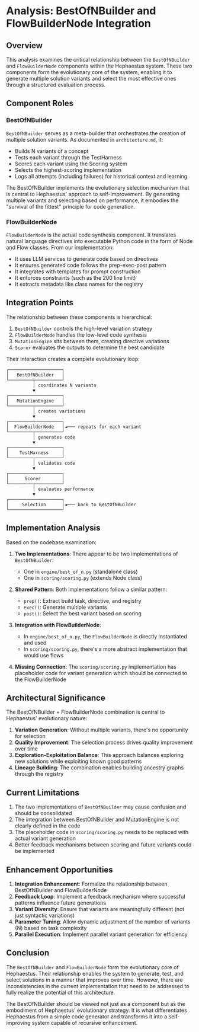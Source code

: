 # Analysis: BestOfNBuilder and FlowBuilderNode Integration

## Overview

This analysis examines the critical relationship between the `BestOfNBuilder` and `FlowBuilderNode` components within the Hephaestus system. These two components form the evolutionary core of the system, enabling it to generate multiple solution variants and select the most effective ones through a structured evaluation process.

## Component Roles

### BestOfNBuilder

`BestOfNBuilder` serves as a meta-builder that orchestrates the creation of multiple solution variants. As documented in `architecture.md`, it:

- Builds N variants of a concept
- Tests each variant through the TestHarness
- Scores each variant using the Scoring system
- Selects the highest-scoring implementation
- Logs all attempts (including failures) for historical context and learning

The BestOfNBuilder implements the evolutionary selection mechanism that is central to Hephaestus' approach to self-improvement. By generating multiple variants and selecting based on performance, it embodies the "survival of the fittest" principle for code generation.

### FlowBuilderNode

`FlowBuilderNode` is the actual code synthesis component. It translates natural language directives into executable Python code in the form of Node and Flow classes. From our implementation:

- It uses LLM services to generate code based on directives
- It ensures generated code follows the prep-exec-post pattern
- It integrates with templates for prompt construction
- It enforces constraints (such as the 200 line limit)
- It extracts metadata like class names for the registry

## Integration Points

The relationship between these components is hierarchical:

1. `BestOfNBuilder` controls the high-level variation strategy
2. `FlowBuilderNode` handles the low-level code synthesis
3. `MutationEngine` sits between them, creating directive variations
4. `Scorer` evaluates the outputs to determine the best candidate

Their interaction creates a complete evolutionary loop:

```
┌────────────────────┐
│   BestOfNBuilder   │
└─────────┬──────────┘
          │ coordinates N variants
          ▼
┌────────────────────┐
│   MutationEngine   │
└─────────┬──────────┘
          │ creates variations
          ▼
┌────────────────────┐
│  FlowBuilderNode   │◄─── repeats for each variant
└─────────┬──────────┘
          │ generates code
          ▼
┌────────────────────┐
│    TestHarness     │
└─────────┬──────────┘
          │ validates code
          ▼
┌────────────────────┐
│      Scorer        │
└─────────┬──────────┘
          │ evaluates performance
          ▼
┌────────────────────┐
│     Selection      │◄─── back to BestOfNBuilder
└────────────────────┘
```

## Implementation Analysis

Based on the codebase examination:

1. **Two Implementations**: There appear to be two implementations of `BestOfNBuilder`:
   - One in `engine/best_of_n.py` (standalone class)
   - One in `scoring/scoring.py` (extends Node class)

2. **Shared Pattern**: Both implementations follow a similar pattern:
   - `prep()`: Extract build task, directive, and registry
   - `exec()`: Generate multiple variants
   - `post()`: Select the best variant based on scoring

3. **Integration with FlowBuilderNode**:
   - In `engine/best_of_n.py`, the `FlowBuilderNode` is directly instantiated and used
   - In `scoring/scoring.py`, there's a more abstract implementation that would use flows

4. **Missing Connection**: The `scoring/scoring.py` implementation has placeholder code for variant generation which should be connected to the FlowBuilderNode

## Architectural Significance

The BestOfNBuilder + FlowBuilderNode combination is central to Hephaestus' evolutionary nature:

1. **Variation Generation**: Without multiple variants, there's no opportunity for selection
2. **Quality Improvement**: The selection process drives quality improvement over time
3. **Exploration-Exploitation Balance**: This approach balances exploring new solutions while exploiting known good patterns
4. **Lineage Building**: The combination enables building ancestry graphs through the registry

## Current Limitations

1. The two implementations of `BestOfNBuilder` may cause confusion and should be consolidated
2. The integration between BestOfNBuilder and MutationEngine is not clearly defined in the code
3. The placeholder code in `scoring/scoring.py` needs to be replaced with actual variant generation
4. Better feedback mechanisms between scoring and future variants could be implemented

## Enhancement Opportunities

1. **Integration Enhancement**: Formalize the relationship between BestOfNBuilder and FlowBuilderNode
2. **Feedback Loop**: Implement a feedback mechanism where successful patterns influence future generations
3. **Variant Diversity**: Ensure that variants are meaningfully different (not just syntactic variations)
4. **Parameter Tuning**: Allow dynamic adjustment of the number of variants (N) based on task complexity
5. **Parallel Execution**: Implement parallel variant generation for efficiency

## Conclusion

The `BestOfNBuilder` and `FlowBuilderNode` form the evolutionary core of Hephaestus. Their relationship enables the system to generate, test, and select solutions in a manner that improves over time. However, there are inconsistencies in the current implementation that need to be addressed to fully realize the potential of this architecture.

The BestOfNBuilder should be viewed not just as a component but as the embodiment of Hephaestus' evolutionary strategy. It is what differentiates Hephaestus from a simple code generator and transforms it into a self-improving system capable of recursive enhancement. 